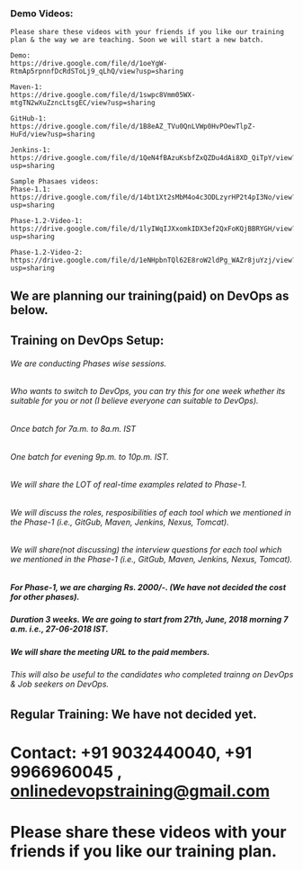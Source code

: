 
### Demo Videos:


	Please share these videos with your friends if you like our training plan & the way we are teaching. Soon we will start a new batch.

	Demo:
	https://drive.google.com/file/d/1oeYgW-RtmAp5rpnnfDcRdSToLj9_qLhQ/view?usp=sharing

	Maven-1:
	https://drive.google.com/file/d/1swpc8Vmm05WX-mtgTN2wXuZzncLtsgEC/view?usp=sharing

	GitHub-1:
	https://drive.google.com/file/d/1B8eAZ_TVu0QnLVWp0HvPOewTlpZ-HuFd/view?usp=sharing

	Jenkins-1:
	https://drive.google.com/file/d/1QeN4fBAzuKsbfZxQZDu4dAi8XD_QiTpY/view?usp=sharing

	Sample Phasaes videos:	
	Phase-1.1:
	https://drive.google.com/file/d/14bt1Xt2sMbM4o4c3ODLzyrHP2t4pI3No/view?usp=sharing

	Phase-1.2-Video-1:
	https://drive.google.com/file/d/1lyIWqIJXxomkIDX3ef2QxFoKQjBBRYGH/view?usp=sharing

	Phase-1.2-Video-2:
	https://drive.google.com/file/d/1eNHpbnTQl62E8roW2ldPg_WAZr8juYzj/view?usp=sharing


## We are planning our training(paid) on DevOps as below.

## Training on DevOps Setup:

###### We are conducting Phases wise sessions. 

###### Who wants to switch to DevOps, you can try this for one week whether its suitable for you or not (I believe everyone can suitable to DevOps).

###### Once batch for 7a.m. to 8a.m. IST

###### One batch for evening 9p.m. to 10p.m. IST.

###### We will share the LOT of real-time examples related to Phase-1.

###### We will discuss the roles, resposibilities of each tool which we mentioned in the Phase-1 (i.e., GitGub, Maven, Jenkins, Nexus, Tomcat).

###### We will share(not discussing) the interview questions for each tool which we mentioned in the Phase-1 (i.e., GitGub, Maven, Jenkins, Nexus, Tomcat).

##### For Phase-1, we are charging Rs. 2000/-. (We have not decided the cost for other phases).

##### Duration 3 weeks. We are going to start from 27th, June, 2018 morning 7 a.m. i.e., 27-06-2018 IST.

##### We will share the meeting URL to the paid members.

###### This will also be useful to the candidates who completed trainng on DevOps & Job seekers on DevOps.

## Regular Training: We have not decided yet.


# Contact: +91 9032440040, +91 9966960045 , onlinedevopstraining@gmail.com


# Please share these videos with your friends if you like our training plan.



    

